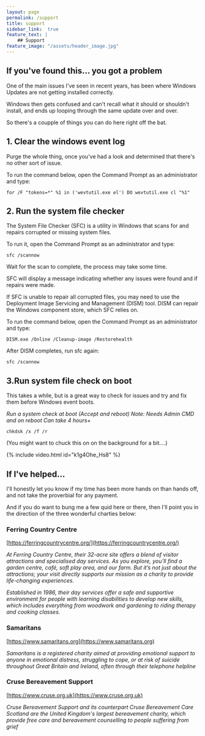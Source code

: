 ```yaml
---
layout: page
permalink: /support
title: support
sidebar_link:  true
feature_text: | 
    ## Support
feature_image: "/assets/header_image.jpg"
---
```


##  If you've found this... you got a problem

One of the main issues I've seen in recent years, has been where Windows Updates are not getting installed correctly. 

Windows then gets confused and can't recall what it should or shouldn't install, and ends up looping through the same update over and over. 

So there's a coupple of things you can do here right off the bat.

## 1. Clear the windows event log

Purge the whole thing, once you've had a look and determined that there's no other sort of issue.

To run the command below, open the Command Prompt as an administrator and type:

`for /F "tokens=*" %1 in ('wevtutil.exe el') DO wevtutil.exe cl "%1"`

## 2. Run the system file checker

The System File Checker (SFC) is a utility in Windows that scans for and repairs corrupted or missing system files. 

To run it, open the Command Prompt as an administrator and type:

`sfc /scannow`

Wait for the scan to complete, the process may take some time.

SFC will display a message indicating whether any issues were found and if repairs were made. 

If SFC is unable to repair all corrupted files, you may need to use the Deployment Image Servicing and Management (DISM) tool. DISM can repair the Windows component store, which SFC relies on. 

To run the command below, open the Command Prompt as an administrator and type:

`DISM.exe /Online /Cleanup-image /Restorehealth`

After DISM completes, run sfc again:

`sfc /scannow`

## 3.Run system file check on boot

This takes a while, but is a great way to check for issues and try and fix them before Windows event boots.

*Run a system check at boot (Accept and reboot)*
*Note: Needs Admin CMD and on reboot Can take 4 hours+*

`chkdsk /x /f /r`

(You might want to chuck this on on the background for a bit....)

{% include video.html id="k1g4Ohe_Hs8" %}

## If I've helped...

I'll honestly let you know if my time has been more hands on than hands off, and not take the proverbial for any payment.

And if you do want to bung me a few quid here or there, then I'll point you in the direction of the three wonderful charties below:

### Ferring Country Centre

[https://ferringcountrycentre.org/](https://ferringcountrycentre.org/)

*At Ferring Country Centre, their 32-acre site offers a blend of visitor attractions and specialised day services. As you explore, you’ll find a garden centre, café, soft play area, and our farm. But it’s not just about the attractions; your visit directly supports our mission as a charity to provide life-changing experiences.*

*Established in 1986, their day services offer a safe and supportive environment for people with learning disabilities to develop new skills, which includes everything from woodwork and gardening to riding therapy and cooking classes.*

### Samaritans

[https://www.samaritans.org](https://www.samaritans.org)

*Samaritans is a registered charity aimed at providing emotional support to anyone in emotional distress, struggling to cope, or at risk of suicide throughout Great Britain and Ireland, often through their telephone helpline*

### Cruse Bereavement Support

[https://www.cruse.org.uk](https://www.cruse.org.uk)

*Cruse Bereavement Support and its counterpart Cruse Bereavement Care Scotland are the United Kingdom's largest bereavement charity, which provide free care and bereavement counselling to people suffering from grief*
